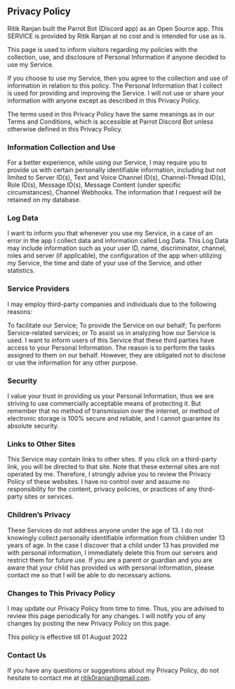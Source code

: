 ## Privacy Policy

Ritik Ranjan built the Parrot Bot (Discord app) as an Open Source app. This SERVICE is provided by Ritik Ranjan at no cost and is intended for use as is.

This page is used to inform visitors regarding my policies with the collection, use, and disclosure of Personal Information if anyone decided to use my Service.

If you choose to use my Service, then you agree to the collection and use of information in relation to this policy. The Personal Information that I collect is used for providing and improving the Service. I will not use or share your information with anyone except as described in this Privacy Policy.

The terms used in this Privacy Policy have the same meanings as in our Terms and Conditions, which is accessible at Parrot Discord Bot unless otherwise defined in this Privacy Policy.

### Information Collection and Use

For a better experience, while using our Service, I may require you to provide us with certain personally identifiable information, including but not limited to Server ID(s), Text and Voice Channel ID(s), Channel-Thread ID(s), Role ID(s), Message ID(s), Message Content (under specific circumstances), Channel Webhooks. The information that I request will be retained on my database.

### Log Data

I want to inform you that whenever you use my Service, in a case of an error in the app I collect data and information called Log Data. This Log Data may include information such as your user ID, name, discriminator, channel, roles and server (if applicable), the configuration of the app when utilizing my Service, the time and date of your use of the Service, and other statistics.

### Service Providers

I may employ third-party companies and individuals due to the following reasons:

To facilitate our Service;
To provide the Service on our behalf;
To perform Service-related services; or
To assist us in analyzing how our Service is used.
I want to inform users of this Service that these third parties have access to your Personal Information. The reason is to perform the tasks assigned to them on our behalf. However, they are obligated not to disclose or use the information for any other purpose.

### Security

I value your trust in providing us your Personal Information, thus we are striving to use commercially acceptable means of protecting it. But remember that no method of transmission over the internet, or method of electronic storage is 100% secure and reliable, and I cannot guarantee its absolute security.

### Links to Other Sites

This Service may contain links to other sites. If you click on a third-party link, you will be directed to that site. Note that these external sites are not operated by me. Therefore, I strongly advise you to review the Privacy Policy of these websites. I have no control over and assume no responsibility for the content, privacy policies, or practices of any third-party sites or services.

### Children’s Privacy

These Services do not address anyone under the age of 13. I do not knowingly collect personally identifiable information from children under 13 years of age. In the case I discover that a child under 13 has provided me with personal information, I immediately delete this from our servers and restrict them for future use. If you are a parent or guardian and you are aware that your child has provided us with personal information, please contact me so that I will be able to do necessary actions.

### Changes to This Privacy Policy

I may update our Privacy Policy from time to time. Thus, you are advised to review this page periodically for any changes. I will notify you of any changes by posting the new Privacy Policy on this page.

This policy is effective till 01 August 2022

### Contact Us

If you have any questions or suggestions about my Privacy Policy, do not hesitate to contact me at ritik0ranjan@gmail.com.
